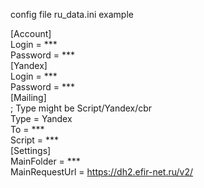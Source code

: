 config file ru_data.ini example

[Account] <br />
Login = *** <br />
Password = *** <br />
[Yandex] <br />
Login = *** <br />
Password = *** <br />
[Mailing] <br />
; Type might be Script/Yandex/cbr <br />
Type = Yandex <br />
To = *** <br />
Script = *** <br />
[Settings] <br />
MainFolder = *** <br />
MainRequestUrl = https://dh2.efir-net.ru/v2/ <br />
